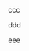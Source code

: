 <!-- memo-id: 019a2829-d005-73a8-acea-f94029a95f07, timestamp: 2025-10-28T00:13:40.229Z, category: "hobby", template: "{{content}}" -->
ccc

<!-- memo-id: 019a2842-6d12-7164-89c8-0ee95216fdd9, timestamp: 2025-10-28T00:40:33.298Z, category: "hobby", template: "{{content}}" -->
ddd

<!-- memo-id: 019a298c-81c5-709d-81ff-774937e1cdb1, timestamp: 2025-10-28T06:41:05.477Z, category: "hobby", template: "{{content}}" -->
eee
